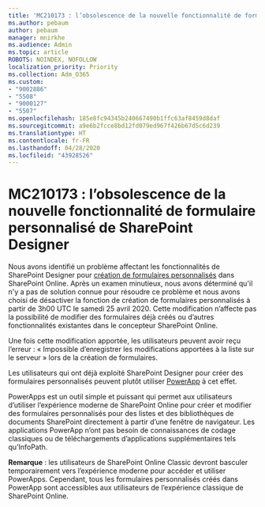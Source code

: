 ```yaml
---
title: 'MC210173 : l’obsolescence de la nouvelle fonctionnalité de formulaire personnalisé de SharePoint Designer'
ms.author: pebaum
author: pebaum
manager: mnirkhe
ms.audience: Admin
ms.topic: article
ROBOTS: NOINDEX, NOFOLLOW
localization_priority: Priority
ms.collection: Adm_O365
ms.custom:
- "9002886"
- "5508"
- "9000127"
- "5507"
ms.openlocfilehash: 185e8fc94345b240667490b1ffc63af8459d8daf
ms.sourcegitcommit: a9e6b2fcce8bd12fd079ed967f426b67d5c6d239
ms.translationtype: HT
ms.contentlocale: fr-FR
ms.lasthandoff: 04/28/2020
ms.locfileid: "43928526"
---
```

# <a name="mc210173---sharepoint-designer-new-custom-form-feature-deprecation"></a>MC210173 : l’obsolescence de la nouvelle fonctionnalité de formulaire personnalisé de SharePoint Designer

Nous avons identifié un problème affectant les fonctionnalités de SharePoint Designer pour [création de formulaires personnalisés](https://support.microsoft.com/en-us/office/create-a-custom-list-form-using-sharepoint-designer-917d8fdb-ee00-4441-adb3-a94612d1d105?ui=en-us&rs=en-us&ad=us#bm2) dans SharePoint Online. Après un examen minutieux, nous avons déterminé qu'il n'y a pas de solution connue pour résoudre ce problème et nous avons choisi de désactiver la fonction de création de formulaires personnalisés à partir de 3h00 UTC le samedi 25 avril 2020. Cette modification n’affecte pas la possibilité de modifier des formulaires déjà créés ou d’autres fonctionnalités existantes dans le concepteur SharePoint Online.

Une fois cette modification apportée, les utilisateurs peuvent avoir reçu l’erreur : « Impossible d’enregistrer les modifications apportées à la liste sur le serveur » lors de la création de formulaires.

Les utilisateurs qui ont déjà exploité SharePoint Designer pour créer des formulaires personnalisés peuvent plutôt utiliser [PowerApp](https://docs.microsoft.com/powerapps/maker/canvas-apps/customize-list-form) à cet effet.

PowerApps est un outil simple et puissant qui permet aux utilisateurs d’utiliser l’expérience moderne de SharePoint Online pour créer et modifier des formulaires personnalisés pour des listes et des bibliothèques de documents SharePoint directement à partir d’une fenêtre de navigateur. Les applications PowerApp n’ont pas besoin de connaissances de codage classiques ou de téléchargements d’applications supplémentaires tels qu’InfoPath.

**Remarque** : les utilisateurs de SharePoint Online Classic devront basculer temporairement vers l’expérience moderne pour accéder et utiliser PowerApps. Cependant, tous les formulaires personnalisés créés dans PowerApp sont accessibles aux utilisateurs de l’expérience classique de SharePoint Online.

